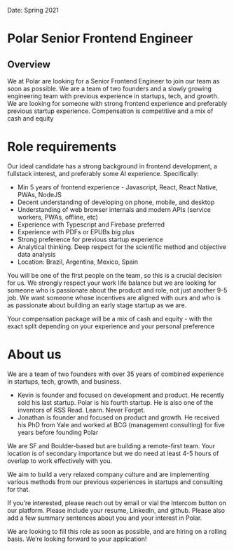 Date: Spring 2021

# Polar Senior Frontend Engineer

## Overview


We at Polar are looking for a Senior Frontend Engineer to join our team as soon as possible.
We are a team of two founders and a slowly growing engineering team with previous experience in startups, tech, and growth. We are
looking for someone with strong frontend experience and preferably previous startup
experience. Compensation is competitive and a mix of cash and equity

# Role requirements

Our ideal candidate has a strong background in frontend development, a fullstack interest, and
preferably some AI experience. Specifically:
- Min 5 years of frontend experience - Javascript, React, React Native, PWAs, NodeJS
- Decent understanding of developing on phone, mobile, and desktop
- Understanding of web browser internals and modern APIs (service workers, PWAs,
offline, etc)
- Experience with Typescript and Firebase preferred
- Experience with PDFs or EPUBs big plus
- Strong preference for previous startup experience
- Analytical thinking. Deep respect for the scientific method and objective data analysis
- Location: Brazil, Argentina, Mexico, Spain

You will be one of the first people on the team, so this is a crucial decision for us. We strongly respect your work life
balance but we are looking for someone who is passionate about the product and role, not just
another 9-5 job. We want someone whose incentives are aligned with ours and who is as
passionate about building an early stage startup as we are.

Your compensation package will be a mix of cash and equity - with the exact split depending on
your experience and your personal preference

# About us

We are a team of two founders with over 35 years of combined experience in startups, tech,
growth, and business.
- Kevin is founder and focused on development and product. He recently sold his last
startup. Polar is his fourth startup. He is also one of the inventors of RSS
Read. Learn. Never Forget.
- Jonathan is founder and focused on product and growth. He received his PhD from Yale
and worked at BCG (management consulting) for five years before founding Polar

We are SF and Boulder-based but are building a remote-first team. Your location is of
secondary importance but we do need at least 4-5 hours of overlap to work effectively with you.

We aim to build a very relaxed company culture and are implementing various methods from our
previous experiences in startups and consulting for that.

If you’re interested, please reach out by email or vial the Intercom button on our platform. Please include your resume,
LinkedIn, and github. Please also add a few summary sentences about you and your interest in
Polar.

We are looking to fill this role as soon as possible, and are hiring on a rolling basis. We’re
looking forward to your application!
